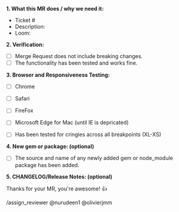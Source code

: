 **1. What this MR does / why we need it:**

- Ticket #
- Description:
- Loom:

**2. Verification:**
- [ ] Merge Request does not include breaking changes.
- [ ] The functionality has been tested and works fine.

**3. Browser and Responsiveness Testing:**

- [ ] Chrome
- [ ] Safari
- [ ] FireFox
- [ ] Microsoft Edge for Mac (until IE is depricated)
- [ ] Has been tested for cringies across all breakpoints (XL-XS)


**4. New gem or package: (optional)**
- [ ] The source and name of any newly added gem or node_module package has been added.
<!-- If Yes add a link here -->


**5. CHANGELOG/Release Notes: (optional)**


Thanks for your MR, you're awesome! :+1:

<!-- If it is a user related changes, you can append @vanessa43 to the list below  -->
/assign_reviewer @nurudeen1 @olivierjmm

